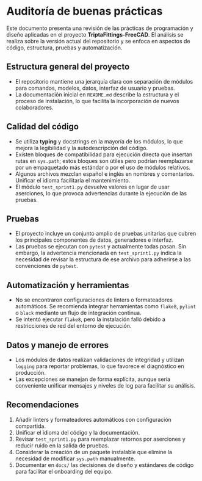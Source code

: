 # Auditoría de buenas prácticas

Este documento presenta una revisión de las prácticas de programación y diseño
aplicadas en el proyecto **TriptaFittings-FreeCAD**. El análisis se realiza sobre
la versión actual del repositorio y se enfoca en aspectos de código, estructura,
pruebas y automatización.

## Estructura general del proyecto

- El repositorio mantiene una jerarquía clara con separación de módulos para
  comandos, modelos, datos, interfaz de usuario y pruebas.
- La documentación inicial en `README.md` describe la estructura y el proceso de
  instalación, lo que facilita la incorporación de nuevos colaboradores.

## Calidad del código

- Se utiliza **typing** y docstrings en la mayoría de los módulos, lo que mejora
  la legibilidad y la autodescripción del código.
- Existen bloques de compatibilidad para ejecución directa que insertan rutas en
  `sys.path`; estos bloques son útiles pero podrían reemplazarse por un empaquetado
  más estándar o por el uso de módulos relativos.
- Algunos archivos mezclan español e inglés en nombres y comentarios. Unificar el
  idioma facilitaría el mantenimiento.
- El módulo `test_sprint1.py` devuelve valores en lugar de usar aserciones, lo que
  provoca advertencias durante la ejecución de las pruebas.

## Pruebas

- El proyecto incluye un conjunto amplio de pruebas unitarias que cubren los
  principales componentes de datos, generadores e interfaz.
- Las pruebas se ejecutan con `pytest` y actualmente todas pasan. Sin embargo,
  la advertencia mencionada en `test_sprint1.py` indica la necesidad de revisar
  la estructura de ese archivo para adherirse a las convenciones de `pytest`.

## Automatización y herramientas

- No se encontraron configuraciones de linters o formateadores automáticos. Se
  recomienda integrar herramientas como `flake8`, `pylint` o `black` mediante un
  flujo de integración continua.
- Se intentó ejecutar `flake8`, pero la instalación falló debido a restricciones
  de red del entorno de ejecución.

## Datos y manejo de errores

- Los módulos de datos realizan validaciones de integridad y utilizan `logging`
  para reportar problemas, lo que favorece el diagnóstico en producción.
- Las excepciones se manejan de forma explícita, aunque sería conveniente
  unificar mensajes y niveles de log para facilitar su análisis.

## Recomendaciones

1. Añadir linters y formateadores automáticos con configuración compartida.
2. Unificar el idioma del código y la documentación.
3. Revisar `test_sprint1.py` para reemplazar retornos por aserciones y reducir
   ruido en la salida de pruebas.
4. Considerar la creación de un paquete instalable que elimine la necesidad de
   modificar `sys.path` manualmente.
5. Documentar en `docs/` las decisiones de diseño y estándares de código para
   facilitar el onboarding del equipo.

